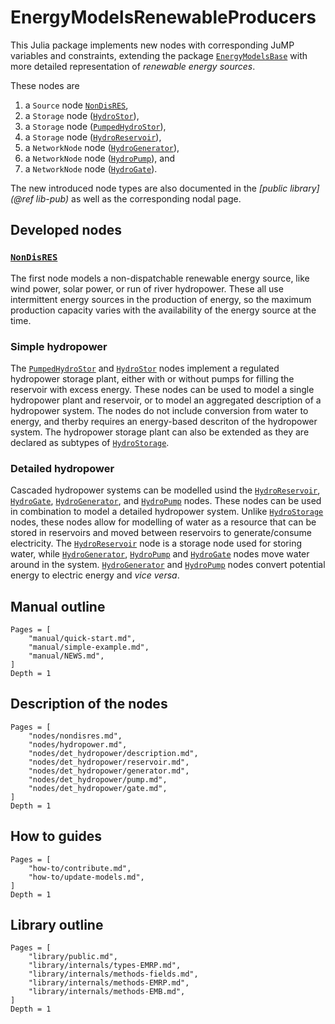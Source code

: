 # EnergyModelsRenewableProducers

This Julia package implements new nodes with corresponding JuMP variables and constraints, extending the package [`EnergyModelsBase`](https://energymodelsx.github.io/EnergyModelsBase.jl/) with more detailed representation of *renewable energy sources*.

These nodes are

1. a `Source` node [`NonDisRES`](@ref),
2. a `Storage` node ([`HydroStor`](@ref)),
3. a `Storage` node ([`PumpedHydroStor`](@ref)),
4. a `Storage` node ([`HydroReservoir`](@ref)),
5. a `NetworkNode` node ([`HydroGenerator`](@ref)),
6. a `NetworkNode` node ([`HydroPump`](@ref)), and
7. a `NetworkNode` node ([`HydroGate`](@ref)).

The new introduced node types are also documented in the *[public library](@ref lib-pub)* as well as the corresponding nodal page.

## Developed nodes

### [`NonDisRES`](@ref)

The first node models a non-dispatchable renewable energy source, like wind power, solar power, or run of river hydropower.
These all use intermittent energy sources in the production of energy, so the maximum production capacity varies with the availability of the energy source at the time.

### Simple hydropower

The [`PumpedHydroStor`](@ref) and [`HydroStor`](@ref) nodes implement a regulated hydropower storage plant, either with or without pumps for filling the reservoir with excess energy. These nodes can be used to model a single hydropower plant and reservoir, or to model an aggregated description of a hydropower system. The nodes do not include conversion from water to energy, and therby requires an energy-based descriton of the hydropower system.
The hydropower storage plant can also be extended as they are declared as subtypes of [`HydroStorage`](@ref).

### Detailed hydropower

Cascaded hydropower systems can be modelled usind the [`HydroReservoir`](@ref), [`HydroGate`](@ref), [`HydroGenerator`](@ref), and [`HydroPump`](@ref) nodes.
These nodes can be used in combination to model a detailed hydropower system.
Unlike [`HydroStorage`](@ref) nodes, these nodes allow for modelling of water as a resource that can be stored in reservoirs and moved between reservoirs to generate/consume electricity.
The [`HydroReservoir`](@ref) node is a storage node used for storing water, while [`HydroGenerator`](@ref), [`HydroPump`](@ref) and [`HydroGate`](@ref) nodes move water around in the system.
[`HydroGenerator`](@ref) and [`HydroPump`](@ref) nodes convert potential energy to electric energy and *vice versa*.

## Manual outline

```@contents
Pages = [
    "manual/quick-start.md",
    "manual/simple-example.md",
    "manual/NEWS.md",
]
Depth = 1
```

## Description of the nodes

```@contents
Pages = [
    "nodes/nondisres.md",
    "nodes/hydropower.md",
    "nodes/det_hydropower/description.md",
    "nodes/det_hydropower/reservoir.md",
    "nodes/det_hydropower/generator.md",
    "nodes/det_hydropower/pump.md",
    "nodes/det_hydropower/gate.md",
]
Depth = 1
```

## How to guides

```@contents
Pages = [
    "how-to/contribute.md",
    "how-to/update-models.md",
]
Depth = 1
```

## Library outline

```@contents
Pages = [
    "library/public.md",
    "library/internals/types-EMRP.md",
    "library/internals/methods-fields.md",
    "library/internals/methods-EMRP.md",
    "library/internals/methods-EMB.md",
]
Depth = 1
```

